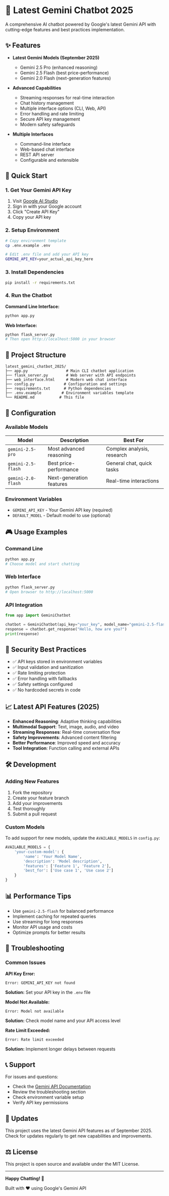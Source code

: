 # 🤖 Latest Gemini Chatbot 2025

A comprehensive AI chatbot powered by Google's latest Gemini API with cutting-edge features and best practices implementation.

## ✨ Features

- **Latest Gemini Models (September 2025)**
  - Gemini 2.5 Pro (enhanced reasoning)
  - Gemini 2.5 Flash (best price-performance) 
  - Gemini 2.0 Flash (next-generation features)

- **Advanced Capabilities**
  - Streaming responses for real-time interaction
  - Chat history management
  - Multiple interface options (CLI, Web, API)
  - Error handling and rate limiting
  - Secure API key management
  - Modern safety safeguards

- **Multiple Interfaces**
  - Command-line interface
  - Web-based chat interface
  - REST API server
  - Configurable and extensible

## 🚀 Quick Start

### 1. Get Your Gemini API Key

1. Visit [Google AI Studio](https://ai.google.dev/)
2. Sign in with your Google account
3. Click "Create API Key"
4. Copy your API key

### 2. Setup Environment

```bash
# Copy environment template
cp .env.example .env

# Edit .env file and add your API key
GEMINI_API_KEY=your_actual_api_key_here
```

### 3. Install Dependencies

```bash
pip install -r requirements.txt
```

### 4. Run the Chatbot

**Command Line Interface:**
```bash
python app.py
```

**Web Interface:**
```bash
python flask_server.py
# Then open http://localhost:5000 in your browser
```

## 📁 Project Structure

```
latest_gemini_chatbot_2025/
├── app.py                 # Main CLI chatbot application
├── flask_server.py        # Web server with API endpoints
├── web_interface.html     # Modern web chat interface
├── config.py             # Configuration and settings
├── requirements.txt      # Python dependencies
├── .env.example         # Environment variables template
└── README.md           # This file
```

## 🔧 Configuration

### Available Models

| Model | Description | Best For |
|-------|-------------|----------|
| `gemini-2.5-pro` | Most advanced reasoning | Complex analysis, research |
| `gemini-2.5-flash` | Best price-performance | General chat, quick tasks |
| `gemini-2.0-flash` | Next-generation features | Real-time interactions |

### Environment Variables

- `GEMINI_API_KEY` - Your Gemini API key (required)
- `DEFAULT_MODEL` - Default model to use (optional)

## 🎮 Usage Examples

### Command Line
```bash
python app.py
# Choose model and start chatting
```

### Web Interface
```bash
python flask_server.py
# Open browser to http://localhost:5000
```

### API Integration
```python
from app import GeminiChatbot

chatbot = GeminiChatbot(api_key="your_key", model_name="gemini-2.5-flash")
response = chatbot.get_response("Hello, how are you?")
print(response)
```

## 🔐 Security Best Practices

- ✅ API keys stored in environment variables
- ✅ Input validation and sanitization
- ✅ Rate limiting protection
- ✅ Error handling with fallbacks
- ✅ Safety settings configured
- ✅ No hardcoded secrets in code

## 📈 Latest API Features (2025)

- **Enhanced Reasoning**: Adaptive thinking capabilities
- **Multimodal Support**: Text, image, audio, and video
- **Streaming Responses**: Real-time conversation flow
- **Safety Improvements**: Advanced content filtering
- **Better Performance**: Improved speed and accuracy
- **Tool Integration**: Function calling and external APIs

## 🛠️ Development

### Adding New Features

1. Fork the repository
2. Create your feature branch
3. Add your improvements
4. Test thoroughly
5. Submit a pull request

### Custom Models

To add support for new models, update the `AVAILABLE_MODELS` in `config.py`:

```python
AVAILABLE_MODELS = {
    'your-custom-model': {
        'name': 'Your Model Name',
        'description': 'Model description',
        'features': ['Feature 1', 'Feature 2'],
        'best_for': ['Use case 1', 'Use case 2']
    }
}
```

## 📊 Performance Tips

- Use `gemini-2.5-flash` for balanced performance
- Implement caching for repeated queries
- Use streaming for long responses
- Monitor API usage and costs
- Optimize prompts for better results

## 🚨 Troubleshooting

### Common Issues

**API Key Error:**
```
Error: GEMINI_API_KEY not found
```
**Solution:** Set your API key in the `.env` file

**Model Not Available:**
```
Error: Model not available
```
**Solution:** Check model name and your API access level

**Rate Limit Exceeded:**
```
Error: Rate limit exceeded
```
**Solution:** Implement longer delays between requests

## 📞 Support

For issues and questions:
- Check the [Gemini API Documentation](https://ai.google.dev/gemini-api/docs)
- Review the troubleshooting section
- Check environment variable setup
- Verify API key permissions

## 🔄 Updates

This project uses the latest Gemini API features as of September 2025. Check for updates regularly to get new capabilities and improvements.

## ⚖️ License

This project is open source and available under the MIT License.

---

**Happy Chatting! 🎉**

Built with ❤️ using Google's Gemini API
